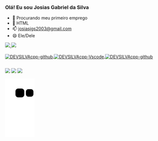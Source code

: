### Olá! Eu sou Josias Gabriel da Silva

- 🔭 Procurando meu primeiro emprego
- 🌱 HTML
- 📫 josiasjgs2003@gmail.com
- 😄 Ele/Dele


<div>
  <a href="https://github.com/DEVSILVAcpp">
  <img height="180em" src="https://github-readme-stats.vercel.app/api?username=DEVSILVAcpp&show_icons=true&theme=dark&include_all_commits=true&count_private=true"/>
  <img height="180em" src="https://github-readme-stats.vercel.app/api/top-langs/?username=DEVSILVAcpp&layout=compact&langs_count=7&theme=dark"/>
</div>

<div style="display: inline_block"><br>
<img align="center" alt="DEVSILVAcpp-github" height="30" width="40" src="https://cdn.jsdelivr.net/gh/devicons/devicon/icons/html5/html5-original.svg" />
<img align="center" alt="DEVSILVAcpp-Vscode" height="30" width="40" src="https://cdn.jsdelivr.net/gh/devicons/devicon/icons/vscode/vscode-original.svg" />
<img align="center" alt="DEVSILVAcpp-github" height="30" width="40" src="https://cdn.jsdelivr.net/gh/devicons/devicon/icons/github/github-original.svg" />

            
</div>                
          
##
  
</div>
 <a href="https://www.facebook.com/profile.php?id=100044956362831" target="_blank"><img src="https://img.shields.io/badge/Facebook-1877F2?style=for-the-badge&logo=facebook&logoColor=white" target="_blank"></a>
 <a href="https://www.instagram.com/calebroso_360/" target="_blank"><img src="https://img.shields.io/badge/-Instagram-%23E4405F?style=for-the-badge&logo=instagram&logoColor=white" target="_blank"></a>
 <a href="https://www.linkedin.com/in/josias-gabriel-da-silva-6845b1253/" target="_blank"><img src="https://img.shields.io/badge/LinkedIn-0077B5?style=for-the-badge&logo=linkedin&logoColor=white" target="_blank"></a>
 
</div>


![snake gif](https://github.com/DEVSILVAcpp/DEVSILVAcpp/blob/output/github-contribution-grid-snake.svg)
